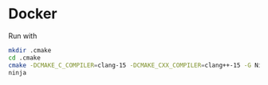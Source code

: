 # Docker

Run with
```sh
mkdir .cmake
cd .cmake
cmake -DCMAKE_C_COMPILER=clang-15 -DCMAKE_CXX_COMPILER=clang++-15 -G Ninja ../
ninja
```
